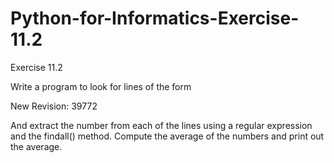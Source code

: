 # Python-for-Informatics-Exercise-11.2

Exercise 11.2

Write a program to look for lines of the form

New Revision: 39772

And extract the number from each of the lines using a regular expression and
the findall() method. Compute the average of the numbers and print out the
average.
